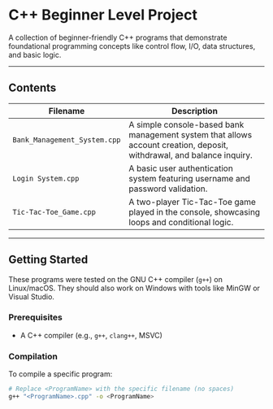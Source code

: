 #  C++ Beginner Level Project

A collection of beginner-friendly C++ programs that demonstrate foundational programming concepts like control flow, I/O, data structures, and basic logic.

---

##  Contents

| Filename                     | Description |
|------------------------------|-------------|
| `Bank_Management_System.cpp` | A simple console-based bank management system that allows account creation, deposit, withdrawal, and balance inquiry. |
| `Login System.cpp`           | A basic user authentication system featuring username and password validation. |
| `Tic-Tac-Toe_Game.cpp`       | A two-player Tic-Tac-Toe game played in the console, showcasing loops and conditional logic. |

---

##  Getting Started

These programs were tested on the GNU C++ compiler (`g++`) on Linux/macOS. They should also work on Windows with tools like MinGW or Visual Studio.

### Prerequisites

- A C++ compiler (e.g., `g++`, `clang++`, MSVC)

### Compilation

To compile a specific program:

```bash
# Replace <ProgramName> with the specific filename (no spaces)
g++ "<ProgramName>.cpp" -o <ProgramName>